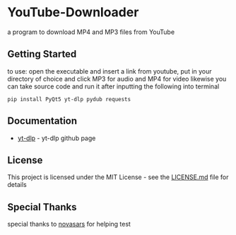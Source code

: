 # YouTube-Downloader
a program to download MP4 and MP3 files from YouTube
## Getting Started
to use: open the executable and insert a link from youtube, put in your directory of choice and click MP3 for audio and MP4 for video
likewise you can take source code and run it after inputting the following into terminal
```
pip install PyQt5 yt-dlp pydub requests
```
##  Documentation
* [yt-dlp](https://github.com/yt-dlp/yt-dlp) - yt-dlp github page

## License

This project is licensed under the MIT License - see the [LICENSE.md](LICENSE) file for details

## Special Thanks

special thanks to  [novasars](https://github.com/novasars) for helping test
